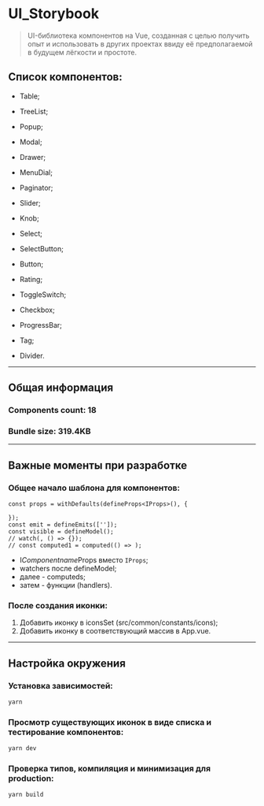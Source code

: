 # UI_Storybook

> UI-библиотека компонентов на Vue, созданная с целью получить опыт
> и использовать в других проектах ввиду её предполагаемой в будущем
> лёгкости и простоте.

## Список компонентов:
- Table;
- TreeList;
- Popup;
- Modal;
- Drawer;

- MenuDial;
- Paginator;
- Slider;
- Knob;
- Select;
- SelectButton;
- Button;
- Rating;
- ToggleSwitch;
- Checkbox;

- ProgressBar;
- Tag;
- Divider.

---
## Общая информация
### Components count: 18
### Bundle size: 319.4KB

---

## Важные моменты при разработке
### Общее начало шаблона для компонентов:
```  
const props = withDefaults(defineProps<IProps>(), {  
   
});    
const emit = defineEmits(['']);  
const visible = defineModel();  
// watch(, () => {});
// const computed1 = computed(() => );
```
- I*Componentname*Props вместо ```IProps```;
- watchers после defineModel;
- далее - computeds;
- затем - функции (handlers).
### После создания иконки:
1. Добавить иконку в iconsSet (src/common/constants/icons);
2. Добавить иконку в соответствующий массив в App.vue.
---
## Настройка окружения
### Установка зависимостей:
```sh
yarn
```
### Просмотр существующих иконок в виде списка и тестирование компонентов:
```sh
yarn dev
```
### Проверка типов, компиляция и минимизация для production:
```sh
yarn build
```